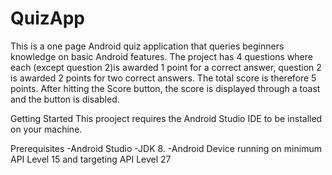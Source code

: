 # QuizApp
This is a one page Android quiz application that queries beginners knowledge on basic Android features. 
The project has 4 questions where each (except question 2)is awarded 1 point for a correct answer, question 2 is awarded 2 points for two correct answers.
The total score is therefore 5 points.
After hitting the Score button, the score is displayed through a toast and the button is disabled.

Getting Started
This prooject requires the Android Studio IDE to be installed on your machine.

Prerequisites
	-Android Studio
	-JDK 8.
	-Android Device running on minimum API Level 15 and targeting API Level 27

